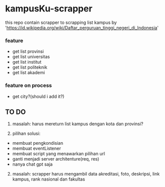 # kampusKu-scrapper
this repo contain scrapper to scrapping list kampus by 'https://id.wikipedia.org/wiki/Daftar_perguruan_tinggi_negeri_di_Indonesia'

### feature ###
- get list provinsi
- get list universitas
- get list institut
- get list politeknik
- get list akademi

### feature on process ###
- get city?(should i add it?)

## TO DO ##
1) masalah:
harus mereturn list kampus dengan kota dan provinsi?

1) pilihan solusi:
- membuat pengkondisian
- membuat eventListener
- membuat script yang menawarkan pilihan url
- ganti menjadi server architenture(req, res)
- nanya chat gpt saja

2) masalah:
scrapper harus mengambil data akreditasi, foto, deskripsi, link kampus, rank nasional dan fakultas
